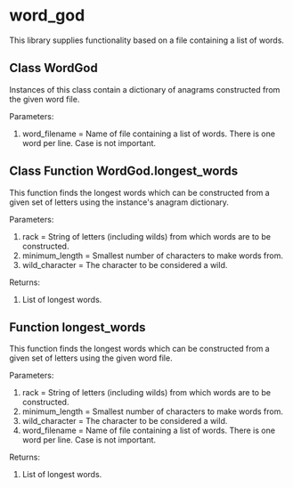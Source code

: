 # word_god

This library supplies functionality based on a file containing a list of words.

## Class WordGod

Instances of this class contain a dictionary of anagrams constructed from the given word file.

Parameters:
1. word_filename = Name of file containing a list of words. There is one word per line. Case is not important.

## Class Function WordGod.longest_words

This function finds the longest words which can be constructed from a given set of letters using the instance's anagram dictionary.

Parameters:
1. rack = String of letters (including wilds) from which words are to be constructed.
2. minimum_length = Smallest number of characters to make words from.
3. wild_character = The character to be considered a wild. 

Returns:
1. List of longest words.

## Function longest_words

This function finds the longest words which can be constructed from a given set of letters using the given word file.

Parameters:
1. rack = String of letters (including wilds) from which words are to be constructed.
2. minimum_length = Smallest number of characters to make words from.
3. wild_character = The character to be considered a wild. 
4. word_filename = Name of file containing a list of words. There is one word per line. Case is not important.

Returns:
1. List of longest words.